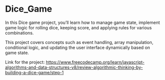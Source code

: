 # Dice_Game

In this Dice game project, you’ll learn how to manage game state, implement game logic for rolling dice, keeping score, and applying rules for various combinations.

This project covers concepts such as event handling, array manipulation, conditional logic, and updating the user interface dynamically based on game state.

Link for the project:
https://www.freecodecamp.org/learn/javascript-algorithms-and-data-structures-v8/review-algorithmic-thinking-by-building-a-dice-game/step-1
